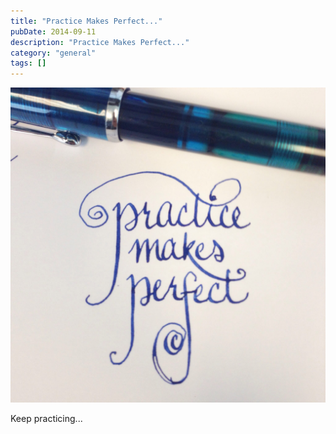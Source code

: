 ```yaml
---
title: "Practice Makes Perfect..."
pubDate: 2014-09-11
description: "Practice Makes Perfect..."
category: "general"
tags: []
---
```


![image.jpg](practice.jpg)

Keep practicing...
